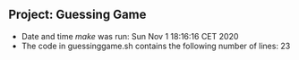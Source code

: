 ## Project: Guessing Game
- Date and time *make* was run:
Sun Nov  1 18:16:16 CET 2020
- The code in guessinggame.sh contains the following number of lines:
23
